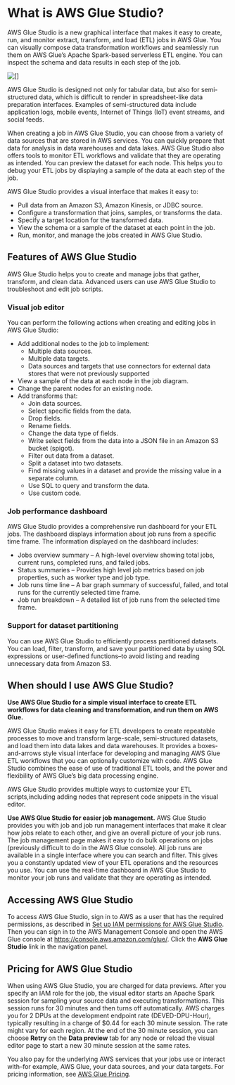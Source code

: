 # What is AWS Glue Studio?<a name="what-is-glue-studio"></a>

AWS Glue Studio is a new graphical interface that makes it easy to create, run, and monitor extract, transform, and load \(ETL\) jobs in AWS Glue\. You can visually compose data transformation workflows and seamlessly run them on AWS Glue’s Apache Spark\-based serverless ETL engine\. You can inspect the schema and data results in each step of the job\.

![\[\]](http://docs.aws.amazon.com/glue/latest/ug/images/screenshot-legislator-job-in-editor3.png)

AWS Glue Studio is designed not only for tabular data, but also for semi\-structured data, which is difficult to render in spreadsheet\-like data preparation interfaces\. Examples of semi\-structured data include application logs, mobile events, Internet of Things \(IoT\) event streams, and social feeds\. 

When creating a job in AWS Glue Studio, you can choose from a variety of data sources that are stored in AWS services\. You can quickly prepare that data for analysis in data warehouses and data lakes\. AWS Glue Studio also offers tools to monitor ETL workflows and validate that they are operating as intended\. You can preview the dataset for each node\. This helps you to debug your ETL jobs by displaying a sample of the data at each step of the job\.

AWS Glue Studio provides a visual interface that makes it easy to:
+ Pull data from an Amazon S3, Amazon Kinesis, or JDBC source\.
+ Configure a transformation that joins, samples, or transforms the data\.
+ Specify a target location for the transformed data\.
+ View the schema or a sample of the dataset at each point in the job\.
+ Run, monitor, and manage the jobs created in AWS Glue Studio\.

## Features of AWS Glue Studio<a name="glue-studio-feature-overview"></a>

AWS Glue Studio helps you to create and manage jobs that gather, transform, and clean data\. Advanced users can use AWS Glue Studio to troubleshoot and edit job scripts\.

### Visual job editor<a name="features-visual-editor"></a>

You can perform the following actions when creating and editing jobs in AWS Glue Studio:
+ Add additional nodes to the job to implement:
  + Multiple data sources\.
  + Multiple data targets\.
  + Data sources and targets that use connectors for external data stores that were not previously supported
+ View a sample of the data at each node in the job diagram\.
+ Change the parent nodes for an existing node\.
+ Add transforms that:
  + Join data sources\.
  + Select specific fields from the data\.
  + Drop fields\.
  + Rename fields\.
  + Change the data type of fields\.
  + Write select fields from the data into a JSON file in an Amazon S3 bucket \(spigot\)\.
  + Filter out data from a dataset\.
  + Split a dataset into two datasets\.
  + Find missing values in a dataset and provide the missing value in a separate column\.
  + Use SQL to query and transform the data\.
  + Use custom code\.

### Job performance dashboard<a name="features-job-monitoring"></a>

AWS Glue Studio provides a comprehensive run dashboard for your ETL jobs\. The dashboard displays information about job runs from a specific time frame\. The information displayed on the dashboard includes:
+ Jobs overview summary – A high\-level overview showing total jobs, current runs, completed runs, and failed jobs\.
+ Status summaries – Provides high level job metrics based on job properties, such as worker type and job type\.
+ Job runs time line – A bar graph summary of successful, failed, and total runs for the currently selected time frame\.
+ Job run breakdown – A detailed list of job runs from the selected time frame\.

### Support for dataset partitioning<a name="features-partitioning"></a>

You can use AWS Glue Studio to efficiently process partitioned datasets\. You can load, filter, transform, and save your partitioned data by using SQL expressions or user\-defined functions–to avoid listing and reading unnecessary data from Amazon S3\.

## When should I use AWS Glue Studio?<a name="when-to-use-glue"></a>

**Use AWS Glue Studio for a simple visual interface to create ETL workflows for data cleaning and transformation, and run them on AWS Glue\.**

AWS Glue Studio makes it easy for ETL developers to create repeatable processes to move and transform large\-scale, semi\-structured datasets, and load them into data lakes and data warehouses\. It provides a boxes\-and\-arrows style visual interface for developing and managing AWS Glue ETL workflows that you can optionally customize with code\. AWS Glue Studio combines the ease of use of traditional ETL tools, and the power and flexibility of AWS Glue’s big data processing engine\.

AWS Glue Studio provides multiple ways to customize your ETL scripts,including adding nodes that represent code snippets in the visual editor\. 

**Use AWS Glue Studio for easier job management\.** AWS Glue Studio provides you with job and job run management interfaces that make it clear how jobs relate to each other, and give an overall picture of your job runs\. The job management page makes it easy to do bulk operations on jobs \(previously difficult to do in the AWS Glue console\)\. All job runs are available in a single interface where you can search and filter\. This gives you a constantly updated view of your ETL operations and the resources you use\. You can use the real\-time dashboard in AWS Glue Studio to monitor your job runs and validate that they are operating as intended\. 

## Accessing AWS Glue Studio<a name="acessing-glue-studio"></a>

To access AWS Glue Studio, sign in to AWS as a user that has the required permissions, as described in [Set up IAM permissions for AWS Glue Studio](setting-up.md#getting-started-iam-permissions)\. Then you can sign in to the AWS Management Console and open the AWS Glue console at [https://console\.aws\.amazon\.com/glue/](https://console.aws.amazon.com/glue/)\. Click the **AWS Glue Studio** link in the navigation panel\.

## Pricing for AWS Glue Studio<a name="pricing-for-glue-studio"></a>

When using AWS Glue Studio, you are charged for data previews\. After you specify an IAM role for the job, the visual editor starts an Apache Spark session for sampling your source data and executing transformations\. This session runs for 30 minutes and then turns off automatically\. AWS charges you for 2 DPUs at the development endpoint rate \(DEVED\-DPU\-Hour\), typically resulting in a charge of $0\.44 for each 30 minute session\. The rate might vary for each region\. At the end of the 30 minute session, you can choose **Retry** on the **Data preview** tab for any node or reload the visual editor page to start a new 30 minute session at the same rates\. 

You also pay for the underlying AWS services that your jobs use or interact with–for example, AWS Glue, your data sources, and your data targets\. For pricing information, see [AWS Glue Pricing](https://aws.amazon.com/glue/pricing)\.
